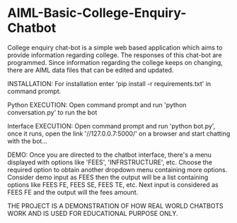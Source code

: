 # AIML-Basic-College-Enquiry-Chatbot
College enquiry chat-bot is a simple web based application which aims to provide information regarding college. The responses of this chat-bot are programmed. Since information regarding the college keeps on changing, there are AIML data files that can be edited and updated.

INSTALLATION: For installation enter 'pip install -r requirements.txt' in command prompt.

Python EXECUTION: Open command prompt and run 'python conversation.py' to run the bot

Interface EXECUTION: Open command prompt and run 'python bot.py', once it runs, open the link '//127.0.0.7:5000/' on a browser and start chatting with the bot...

DEMO: Once you are directed to the chatbot interface, there's a menu displayed with options like 'FEES', 'INFRSTRUCTURE', etc. Choose the required option to obtain another dropdown menu containing more options. Consider demo input as FEES then the output will be a list containing options like FEES FE, FEES SE, FEES TE, etc. Next input is considered as FEES FE and the output will the fees amount.

THE PROJECT IS A DEMONSTRATION OF HOW REAL WORLD CHATBOTS WORK AND IS USED FOR EDUCATIONAL PURPOSE ONLY.
